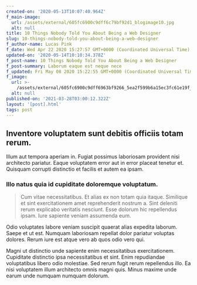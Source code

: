 ```yaml
---
created-on: '2020-05-13T10:07:40.964Z'
f_main-image:
  url: /assets/external/605fc6900c9dff6c79bf92d1_blogimage10.jpg
  alt: null
title: 10 Things Nobody Told You About Being a Web Designer
slug: 10-things-nobody-told-you-about-being-a-web-designer
f_author-name: Lucas Pink
f_date: Wed Apr 22 2020 15:27:57 GMT+0000 (Coordinated Universal Time)
updated-on: '2020-05-14T10:10:34.378Z'
f_post-name: 10 Things Nobody Told You About Being a Web Designer
f_post-summary: Laborum eaque est neque nece
f_updated: Fri May 08 2020 15:22:55 GMT+0000 (Coordinated Universal Time)
f_image:
  url: >-
    /assets/external/605fc6900c9dff6963bf9266_5ea2f599b6a15ec3fc61e19f_blogimage5.jpeg
  alt: null
published-on: '2021-03-28T03:00:12.322Z'
layout: '[post].html'
tags: post
---
```


Inventore voluptatem sunt debitis officiis totam rerum.
-------------------------------------------------------

Illum aut tempora aperiam in. Fugiat possimus laboriosam provident nisi architecto pariatur. Eaque voluptatem error aut in error placeat tenetur et. Quisquam corrupti distinctio et facilis et autem ea ipsam.

### Illo natus quia id cupiditate doloremque voluptatum.

> Cum vitae necessitatibus. Et alias ex non totam quia itaque. Similique et sint exercitationem amet reprehenderit nostrum a. Sint deleniti rerum explicabo veritatis nesciunt. Esse dolorum hic repellendus ipsam. Iure sapiente veniam assumenda eum.

Odio voluptates labore veniam suscipit quaerat alias expedita laborum. Saepe et ut est. Numquam laboriosam repellat dolor pariatur voluptas dolores. Rerum iure est atque vero ab quos odio vero qui.

Magni ut distinctio unde sapiente enim necessitatibus exercitationem. Cupiditate distinctio ipsa necessitatibus et sint. Enim repudiandae voluptatibus libero odio molestiae. Sed rerum fugit rerum repellendus illo. Ea nisi voluptatem illum architecto omnis magni quis. Minus maxime unde earum unde numquam numquam dolorum.
